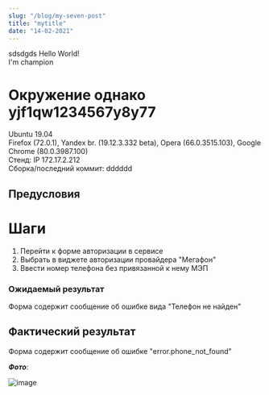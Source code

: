 ```yaml
---
slug: "/blog/my-seven-post"
title: "mytitle"
date: "14-02-2021"
---
```


sdsdgds
Hello World! <br>
I'm champion

# Окружение однако yjf1qw1234567y8y77

Ubuntu 19.04  
Firefox (72.0.1), Yandex br. (19.12.3.332 beta), Opera (66.0.3515.103), Google Chrome (80.0.3987.100)  
Стенд: IP 172.17.2.212  
Сборка/последний коммит: 
dddddd

## Предусловия




# Шаги

1. Перейти к форме авторизации в сервисе
1. Выбрать в виджете авторизации провайдера "Мегафон"
1. Ввести номер телефона без привязанной к нему МЭП





### Ожидаемый результат

Форма содержит сообщение об ошибке вида "Телефон не найден"

## Фактический результат

Форма содержит сообщение об ошибке  "error.phone_not_found"

***Фото***:  


![image](/uploads/89ab5d813cc20d656c3d1a64bcf724c9/image.png)